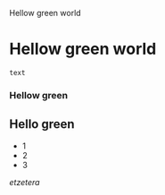 
<p>
Hellow green world
</p>

<h1>
Hellow green world
</h1>


```
text
```

### Hellow green

## Hello green

+ 1
+ 2
+ 3

_etzetera_
